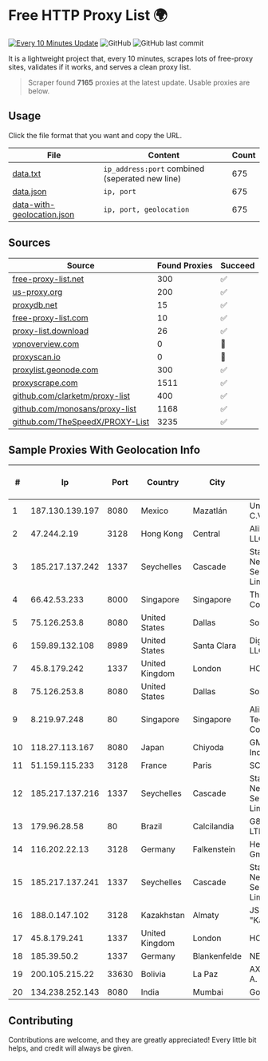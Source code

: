 
# Free HTTP Proxy List 🌍

[![Every 10 Minutes Update](https://github.com/mertguvencli/http-proxy-list/actions/workflows/main.yml/badge.svg?branch=main)](https://github.com/mertguvencli/http-proxy-list/actions/workflows/main.yml)
![GitHub](https://img.shields.io/github/license/mertguvencli/http-proxy-list)
![GitHub last commit](https://img.shields.io/github/last-commit/mertguvencli/http-proxy-list)

It is a lightweight project that, every 10 minutes, scrapes lots of free-proxy sites, validates if it works, and serves a clean proxy list.


> Scraper found **7165** proxies at the latest update. Usable proxies are below.

## Usage

Click the file format that you want and copy the URL.


|File|Content|Count|
|----|-------|-----|
|[data.txt](https://raw.githubusercontent.com/mertguvencli/http-proxy-list/main/proxy-list/data.txt)|`ip_address:port` combined (seperated new line)|675|
|[data.json](https://raw.githubusercontent.com/mertguvencli/http-proxy-list/main/proxy-list/data.json)|`ip, port`|675|
|[data-with-geolocation.json](https://raw.githubusercontent.com/mertguvencli/http-proxy-list/main/proxy-list/data-with-geolocation.json)|`ip, port, geolocation`|675|

## Sources

|Source|Found Proxies|Succeed|
|------|-------------|-------|
|[free-proxy-list.net](https://free-proxy-list.net)|300|✅|
|[us-proxy.org](https://www.us-proxy.org)|200|✅|
|[proxydb.net](http://proxydb.net)|15|✅|
|[free-proxy-list.com](https://free-proxy-list.com/?page=&port=&type%5B%5D=http&type%5B%5D=https&up_time=0&search=Search)|10|✅|
|[proxy-list.download](https://www.proxy-list.download/HTTP)|26|✅|
|[vpnoverview.com](https://vpnoverview.com/privacy/anonymous-browsing/free-proxy-servers)|0|🚫|
|[proxyscan.io](https://www.proxyscan.io)|0|🚫|
|[proxylist.geonode.com](https://proxylist.geonode.com/api/proxy-list?limit=300&page=1&sort_by=lastChecked&sort_type=desc&protocols=http,https)|300|✅|
|[proxyscrape.com](https://api.proxyscrape.com/v2/?request=displayproxies&protocol=http&timeout=10000&country=all&ssl=all&anonymity=all)|1511|✅|
|[github.com/clarketm/proxy-list](https://raw.githubusercontent.com/clarketm/proxy-list/master/proxy-list-raw.txt)|400|✅|
|[github.com/monosans/proxy-list](https://raw.githubusercontent.com/monosans/proxy-list/main/proxies/http.txt)|1168|✅|
|[github.com/TheSpeedX/PROXY-List](https://raw.githubusercontent.com/TheSpeedX/PROXY-List/master/http.txt)|3235|✅|


## Sample Proxies With Geolocation Info

|#|Ip|Port|Country|City|Internet Service Provider|
|-|--|----|-------|----|-------------------------|
|1|187.130.139.197|8080|Mexico|Mazatlán|Uninet S.A. de C.V.|
|2|47.244.2.19|3128|Hong Kong|Central|Alibaba.com LLC|
|3|185.217.137.242|1337|Seychelles|Cascade|Stallion Network Services Limited|
|4|66.42.53.233|8000|Singapore|Singapore|The Constant Company|
|5|75.126.253.8|8080|United States|Dallas|SoftLayer|
|6|159.89.132.108|8989|United States|Santa Clara|DigitalOcean, LLC|
|7|45.8.179.242|1337|United Kingdom|London|HOSTLAND|
|8|75.126.253.8|8080|United States|Dallas|SoftLayer|
|9|8.219.97.248|80|Singapore|Singapore|Alibaba (US) Technology Co., Ltd.|
|10|118.27.113.167|8080|Japan|Chiyoda|GMO Internet, Inc.|
|11|51.159.115.233|3128|France|Paris|SCALEWAY|
|12|185.217.137.216|1337|Seychelles|Cascade|Stallion Network Services Limited|
|13|179.96.28.58|80|Brazil|Calcilandia|G8 NETWORKS LTDA|
|14|116.202.22.13|3128|Germany|Falkenstein|Hetzner Online GmbH|
|15|185.217.137.241|1337|Seychelles|Cascade|Stallion Network Services Limited|
|16|188.0.147.102|3128|Kazakhstan|Almaty|JSC "KazTransCom"|
|17|45.8.179.241|1337|United Kingdom|London|HOSTLAND|
|18|185.39.50.2|1337|Germany|Blankenfelde|NETZNUTZ|
|19|200.105.215.22|33630|Bolivia|La Paz|AXS Bolivia S. A.|
|20|134.238.252.143|8080|India|Mumbai|Google LLC|



## Contributing

Contributions are welcome, and they are greatly appreciated! Every
little bit helps, and credit will always be given.

